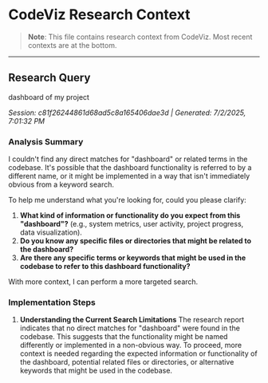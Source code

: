 # CodeViz Research Context

> **Note**: This file contains research context from CodeViz. Most recent contexts are at the bottom.

---

## Research Query

dashboard of my project

*Session: c81f26244861d68ad5c8a165406dae3d | Generated: 7/2/2025, 7:01:32 PM*

### Analysis Summary

I couldn't find any direct matches for "dashboard" or related terms in the codebase. It's possible that the dashboard functionality is referred to by a different name, or it might be implemented in a way that isn't immediately obvious from a keyword search.

To help me understand what you're looking for, could you please clarify:

1.  **What kind of information or functionality do you expect from this "dashboard"?** (e.g., system metrics, user activity, project progress, data visualization).
2.  **Do you know any specific files or directories that might be related to the dashboard?**
3.  **Are there any specific terms or keywords that might be used in the codebase to refer to this dashboard functionality?**

With more context, I can perform a more targeted search.

### Implementation Steps

1. **Understanding the Current Search Limitations**
   The research report indicates that no direct matches for "dashboard" were found in the codebase. This suggests that the functionality might be named differently or implemented in a non-obvious way. To proceed, more context is needed regarding the expected information or functionality of the dashboard, potential related files or directories, or alternative keywords that might be used in the codebase.

